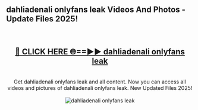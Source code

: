 <h2>dahliadenali onlyfans leak Videos And Photos - Update Files 2025!</h2>
<br>
<div align="center">
<h2><a href="https://linkcuts.com/hfmhzwbr" rel="nofollow">🔴 CLICK HERE 🌐==►► dahliadenali onlyfans leak</a></h2>
<br>
Get dahliadenali onlyfans leak and all content. Now you can access all videos and pictures of dahliadenali onlyfans leak. New Updated Files 2025!
<br>
<br>
<a href="https://linkcuts.com/hfmhzwbr" rel="nofollow" data-target="animated-image.originalLink"><img src="https://i.ibb.co.com/WyWwxjT/player-gif2.gif" alt="dahliadenali onlyfans leak" style="max-width: 100%; display: inline-block;" data-target="animated-image.originalImage"></a>
</div>
<br>